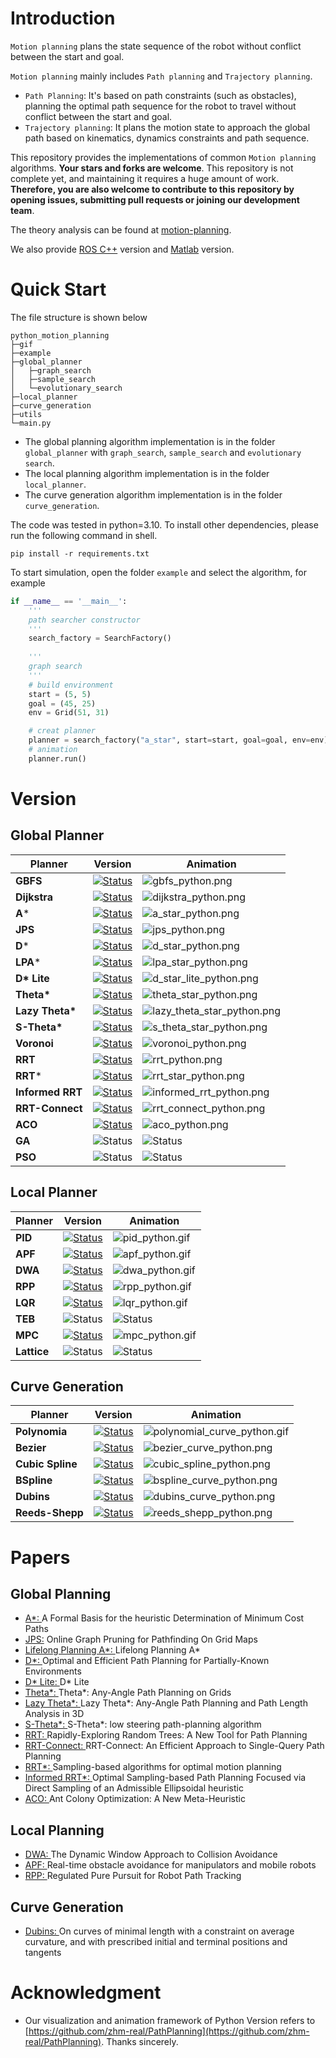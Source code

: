 
# Introduction

`Motion planning` plans the state sequence of the robot without conflict between the start and goal. 

`Motion planning` mainly includes `Path planning` and `Trajectory planning`.

* `Path Planning`: It's based on path constraints (such as obstacles), planning the optimal path sequence for the robot to travel without conflict between the start and goal.
* `Trajectory planning`: It plans the motion state to approach the global path based on kinematics, dynamics constraints and path sequence.

This repository provides the implementations of common `Motion planning` algorithms. **Your stars and forks are welcome**. This repository is not complete yet, and maintaining it requires a huge amount of work. **Therefore, you are also welcome to contribute to this repository by opening issues, submitting pull requests or joining our development team**.

The theory analysis can be found at [motion-planning](https://blog.csdn.net/frigidwinter/category_11410243.html).

We also provide [ROS C++](https://github.com/ai-winter/ros_motion_planning) version and [Matlab](https://github.com/ai-winter/matlab_motion_planning) version.

# Quick Start

The file structure is shown below

```
python_motion_planning
├─gif
├─example
├─global_planner
│   ├─graph_search
│   ├─sample_search
│   └─evolutionary_search
├─local_planner
├─curve_generation
├─utils
└─main.py
```
* The global planning algorithm implementation is in the folder `global_planner` with `graph_search`, `sample_search` and `evolutionary search`.
* The local planning algorithm implementation is in the folder `local_planner`.
* The curve generation algorithm implementation is in the folder `curve_generation`.

The code was tested in python=3.10. To install other dependencies, please run the following command in shell.

```shell
pip install -r requirements.txt
```

To start simulation, open the folder `example` and select the algorithm, for example

```python
if __name__ == '__main__':
    '''
    path searcher constructor
    '''
    search_factory = SearchFactory()
    
    '''
    graph search
    '''
    # build environment
    start = (5, 5)
    goal = (45, 25)
    env = Grid(51, 31)

    # creat planner
    planner = search_factory("a_star", start=start, goal=goal, env=env)
    # animation
    planner.run()
```

# Version
## Global Planner

Planner      | Version                                                                                                                                                                         | Animation
------------ |---------------------------------------------------------------------------------------------------------------------------------------------------------------------------------| --------- 
**GBFS**              | [![Status](https://img.shields.io/badge/done-v1.0-brightgreen)](https://github.com/ai-winter/python_motion_planning/blob/master/global_planner/graph_search/gbfs.py)            | ![gbfs_python.png](gif/gbfs_python.png) 
**Dijkstra**                 | [![Status](https://img.shields.io/badge/done-v1.0-brightgreen)](https://github.com/ai-winter/python_motion_planning/blob/master/global_planner/graph_search/dijkstra.py)        | ![dijkstra_python.png](gif/dijkstra_python.png)
**A***               | [![Status](https://img.shields.io/badge/done-v1.0-brightgreen)](https://github.com/ai-winter/python_motion_planning/blob/master/global_planner/graph_search/a_star.py)          |  ![a_star_python.png](gif/a_star_python.png) 
**JPS**                 | [![Status](https://img.shields.io/badge/done-v1.0-brightgreen)](https://github.com/ai-winter/python_motion_planning/blob/master/global_planner/graph_search/jps.py)             | ![jps_python.png](gif/jps_python.png)
**D***                  | [![Status](https://img.shields.io/badge/done-v1.0-brightgreen)](https://github.com/ai-winter/python_motion_planning/blob/master/global_planner/graph_search/d_star.py)          | ![d_star_python.png](gif/d_star_python.png)
**LPA***                 | [![Status](https://img.shields.io/badge/done-v1.0-brightgreen)](https://github.com/ai-winter/python_motion_planning/blob/master/global_planner/graph_search/lpa_star.py)        | ![lpa_star_python.png](gif/lpa_star_python.png) 
**D\* Lite**                | [![Status](https://img.shields.io/badge/done-v1.0-brightgreen)](https://github.com/ai-winter/python_motion_planning/blob/master/global_planner/graph_search/d_star_lite.py)     | ![d_star_lite_python.png](gif/d_star_lite_python.png)
**Theta\***                | [![Status](https://img.shields.io/badge/done-v1.0-brightgreen)](https://github.com/ai-winter/python_motion_planning/blob/master/global_planner/graph_search/theta_star.py)      | ![theta_star_python.png](gif/theta_star_python.png)
**Lazy Theta\***                | [![Status](https://img.shields.io/badge/done-v1.0-brightgreen)](https://github.com/ai-winter/python_motion_planning/blob/master/global_planner/graph_search/lazy_theta_star.py) | ![lazy_theta_star_python.png](gif/lazy_theta_star_python.png)
**S-Theta\***                | [![Status](https://img.shields.io/badge/done-v1.0-brightgreen)](https://github.com/ai-winter/python_motion_planning/blob/master/global_planner/graph_search/s_theta_star.py)    | ![s_theta_star_python.png](gif/s_theta_star_python.png)
**Voronoi**                | [![Status](https://img.shields.io/badge/done-v1.0-brightgreen)](https://github.com/ai-winter/python_motion_planning/blob/master/global_planner/graph_search/voronoi.py)         | ![voronoi_python.png](gif/voronoi_python.png) 
**RRT**                 | [![Status](https://img.shields.io/badge/done-v1.0-brightgreen)](https://github.com/ai-winter/python_motion_planning/blob/master/global_planner/sample_search/rrt.py)            | ![rrt_python.png](gif/rrt_python.png)
**RRT***                 | [![Status](https://img.shields.io/badge/done-v1.0-brightgreen)](https://github.com/ai-winter/python_motion_planning/blob/master/global_planner/sample_search/rrt_star.py)       | ![rrt_star_python.png](gif/rrt_star_python.png)
**Informed RRT**                 | [![Status](https://img.shields.io/badge/done-v1.0-brightgreen)](https://github.com/ai-winter/python_motion_planning/blob/master/global_planner/sample_search/informed_rrt.py)   | ![informed_rrt_python.png](gif/informed_rrt_python.png)
**RRT-Connect**                | [![Status](https://img.shields.io/badge/done-v1.0-brightgreen)](https://github.com/ai-winter/python_motion_planning/blob/master/global_planner/sample_search/rrt_connect.py)    | ![rrt_connect_python.png](gif/rrt_connect_python.png)
| **ACO** | [![Status](https://img.shields.io/badge/done-v1.0-brightgreen)](https://github.com/ai-winter/python_motion_planning/blob/master/global_planner/evolutionary_search/aco.py)      | ![aco_python.png](gif/aco_python.png)
| **GA**  | ![Status](https://img.shields.io/badge/develop-v1.0-red)                                                                                                                        | ![Status](https://img.shields.io/badge/gif-none-yellow) 
| **PSO**  | ![Status](https://img.shields.io/badge/develop-v1.0-red)                                                                                                                        | ![Status](https://img.shields.io/badge/gif-none-yellow) 


## Local Planner
| Planner |  Version   | Animation                                     
| ------- | ---------------------------------------- | -------------------------------------------------- 
| **PID** | [![Status](https://img.shields.io/badge/done-v1.0-brightgreen)](https://github.com/ai-winter/python_motion_planning/blob/master/local_planner/pid.py) | ![pid_python.gif](gif/pid_python.gif) 
| **APF** |[![Status](https://img.shields.io/badge/done-v1.0-brightgreen)](https://github.com/ai-winter/python_motion_planning/blob/master/local_planner/apf.py) | ![apf_python.gif](gif/apf_python.gif) 
| **DWA** |  [![Status](https://img.shields.io/badge/done-v1.0-brightgreen)](https://github.com/ai-winter/python_motion_planning/blob/master/local_planner/dwa.py) | ![dwa_python.gif](gif/dwa_python.gif)
|   **RPP**   |     [![Status](https://img.shields.io/badge/done-v1.0-brightgreen)](https://github.com/ai-winter/python_motion_planning/blob/master/local_planner/rpp.py)     | ![rpp_python.gif](gif/rpp_python.gif)
| **LQR** | [![Status](https://img.shields.io/badge/done-v1.0-brightgreen)](https://github.com/ai-winter/python_motion_planning/blob/master/local_planner/lqr.py) | ![lqr_python.gif](gif/lqr_python.gif) 
| **TEB** | ![Status](https://img.shields.io/badge/develop-v1.0-red) | ![Status](https://img.shields.io/badge/gif-none-yellow) 
| **MPC** | [![Status](https://img.shields.io/badge/done-v1.0-brightgreen)](https://github.com/ai-winter/python_motion_planning/blob/master/local_planner/mpc.py) | ![mpc_python.gif](gif/mpc_python.gif)
| **Lattice** | ![Status](https://img.shields.io/badge/develop-v1.0-red) |![Status](https://img.shields.io/badge/gif-none-yellow)

## Curve Generation

| Planner | Version   | Animation                                |
| ------- | -------------------------------------------------------- | -------------------------------------------------------- 
| **Polynomia** | [![Status](https://img.shields.io/badge/done-v1.0-brightgreen)](https://github.com/ai-winter/python_motion_planning/blob/master/curve_generation/polynomial_curve.py) | ![polynomial_curve_python.gif](gif/polynomial_curve_python.gif)
| **Bezier** | [![Status](https://img.shields.io/badge/done-v1.0-brightgreen)](https://github.com/ai-winter/python_motion_planning/blob/master/curve_generation/bezier_curve.py) | ![bezier_curve_python.png](gif/bezier_curve_python.png)
| **Cubic Spline** | [![Status](https://img.shields.io/badge/done-v1.0-brightgreen)](https://github.com/ai-winter/python_motion_planning/blob/master/curve_generation/cubic_spline.py) | ![cubic_spline_python.png](gif/cubic_spline_python.png)
| **BSpline** | [![Status](https://img.shields.io/badge/done-v1.0-brightgreen)](https://github.com/ai-winter/python_motion_planning/blob/master/curve_generation/bspline_curve.py) | ![bspline_curve_python.png](gif/bspline_curve_python.png)
| **Dubins** | [![Status](https://img.shields.io/badge/done-v1.0-brightgreen)](https://github.com/ai-winter/python_motion_planning/blob/master/curve_generation/dubins_curve.py) | ![dubins_curve_python.png](gif/dubins_curve_python.png)
| **Reeds-Shepp** | [![Status](https://img.shields.io/badge/done-v1.0-brightgreen)](https://github.com/ai-winter/python_motion_planning/blob/master/curve_generation/reeds_shepp.py) | ![reeds_shepp_python.png](gif/reeds_shepp_python.gif)




# Papers
## Global Planning
* [A*: ](https://ieeexplore.ieee.org/document/4082128) A Formal Basis for the heuristic Determination of Minimum Cost Paths
* [JPS:](https://ojs.aaai.org/index.php/AAAI/article/view/7994) Online Graph Pruning for Pathfinding On Grid Maps
* [Lifelong Planning A*: ](https://www.cs.cmu.edu/~maxim/files/aij04.pdf) Lifelong Planning A*
* [D*: ](http://web.mit.edu/16.412j/www/html/papers/original_dstar_icra94.pdf) Optimal and Efficient Path Planning for Partially-Known Environments
* [D* Lite: ](http://idm-lab.org/bib/abstracts/papers/aaai02b.pdf) D* Lite
* [Theta*: ](https://www.jair.org/index.php/jair/article/view/10676) Theta*: Any-Angle Path Planning on Grids
* [Lazy Theta*: ](https://ojs.aaai.org/index.php/AAAI/article/view/7566) Lazy Theta*: Any-Angle Path Planning and Path Length Analysis in 3D
* [S-Theta*: ](https://link.springer.com/chapter/10.1007/978-1-4471-4739-8_8) S-Theta*: low steering path-planning algorithm
* [RRT: ](http://msl.cs.uiuc.edu/~lavalle/papers/Lav98c.pdf) Rapidly-Exploring Random Trees: A New Tool for Path Planning
* [RRT-Connect: ](http://www-cgi.cs.cmu.edu/afs/cs/academic/class/15494-s12/readings/kuffner_icra2000.pdf) RRT-Connect: An Efficient Approach to Single-Query Path Planning
* [RRT*: ](https://journals.sagepub.com/doi/abs/10.1177/0278364911406761) Sampling-based algorithms for optimal motion planning
* [Informed RRT*: ](https://arxiv.org/abs/1404.2334) Optimal Sampling-based Path Planning Focused via Direct Sampling of an Admissible Ellipsoidal heuristic
* [ACO: ](http://www.cs.yale.edu/homes/lans/readings/routing/dorigo-ants-1999.pdf) Ant Colony Optimization: A New Meta-Heuristic

## Local Planning

* [DWA: ](https://www.ri.cmu.edu/pub_files/pub1/fox_dieter_1997_1/fox_dieter_1997_1.pdf) The Dynamic Window Approach to Collision Avoidance
* [APF: ](https://ieeexplore.ieee.org/document/1087247)Real-time obstacle avoidance for manipulators and mobile robots
* [RPP: ](https://arxiv.org/pdf/2305.20026.pdf)Regulated Pure Pursuit for Robot Path Tracking

## Curve Generation
* [Dubins: ]() On curves of minimal length with a constraint on average curvature, and with prescribed initial and terminal positions and tangents

# Acknowledgment
* Our visualization and animation framework of Python Version refers to [https://github.com/zhm-real/PathPlanning](https://github.com/zhm-real/PathPlanning). Thanks sincerely.